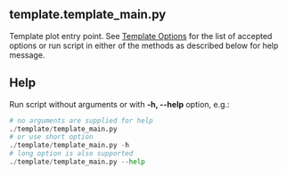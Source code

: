 ## template.template_main.py

Template plot entry point. See [Template Options](https://github.com/ksamdev/exo_plots/blob/master/docs/template.options.md)
for the list of accepted options or run script in either of the methods as
described below for help message.

## Help

Run script without arguments or with **-h, --help** option, e.g.:

```python
# no arguments are supplied for help
./template/template_main.py
# or use short option
./template/template_main.py -h
# long option is also supported
./template/template_main.py --help
```
